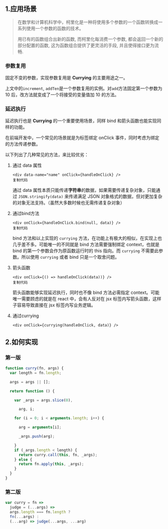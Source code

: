 ## 1.应用场景

>  在数学和计算机科学中，柯里化是一种将使用多个参数的一个函数转换成一系列使用一个参数的函数的技术。 
>
>   用已有的函数组合出新的函数, 而柯里化每消费一个参数, 都会返回一个新的部分配置的函数, 这为函数组合提供了更灵活的手段, 并且使得接口更为流畅. 

### 参数复用

固定不变的参数，实现参数复用是 **Currying** 的主要用途之一。

上文中的`increment`, `addTen`是一个参数复用的实例。对`add`方法固定第一个参数为 10 后，改方法就变成了一个将接受的变量值加 10 的方法。

### 延迟执行

延迟执行也是 **Currying** 的一个重要使用场景，同样 bind 和箭头函数也能实现同样的功能。

在前端开发中，一个常见的场景就是为标签绑定 onClick 事件，同时考虑为绑定的方法传递参数。

以下列出了几种常见的方法，来比较优劣：

1. 通过 data 属性

   ```
   <div data-name="name" onClick={handleOnClick} />
   复制代码
   ```

   通过 data 属性本质只能传递**字符串**的数据，如果需要传递复杂对象，只能通过 `JSON.stringify(data)` 来传递满足 JSON 对象格式的数据，但对更加复杂的对象无法支持。（虽然大多数时候也无需传递复杂对象）

2. 通过bind方法

   ```
   <div onClick={handleOnClick.bind(null, data)} />
   复制代码
   ```

   bind 方法和以上实现的 `currying` 方法，在功能上有极大的相似，在实现上也几乎差不多。可能唯一的不同就是 bind 方法需要强制绑定 context，也就是 bind 的第一个参数会作为原函数运行时的 this 指向。而 `currying` 不需要此参数。所以使用 `currying` 或者 bind 只是一个取舍问题。

3. 箭头函数

   ```
   <div onClick={() => handleOnClick(data))} />
   复制代码
   ```

   箭头函数能够实现延迟执行，同时也不像 bind 方法必需指定 context。可能唯一需要顾虑的就是在 react 中，会有人反对在 jsx 标签内写箭头函数，这样子容易导致直接在 jsx 标签内写业务逻辑。

4. 通过currying

   ```
   <div onClick={currying(handleOnClick, data)} />
   ```

## 2.如何实现

### 第一版

```javascript
function curry(fn, args) {
  var length = fn.length;

  args = args || [];

  return function () {

    var _args = args.slice(0),

      arg, i;

    for (i = 0; i < arguments.length; i++) {

      arg = arguments[i];

      _args.push(arg);

    }
    if (_args.length < length) {
      return curry.call(this, fn, _args);
    } else {
      return fn.apply(this, _args);
    }
  }
}
```

### 第二版

```javascript
var curry = fn =>
  judge = (...args) =>
  args.length === fn.length ?
  fn(...args) :
  (...arg) => judge(...args, ...arg)
```

